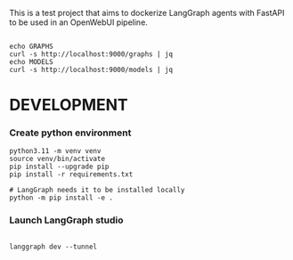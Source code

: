 This is a test project that aims to dockerize LangGraph agents with FastAPI to be used in an OpenWebUI pipeline.



```

echo GRAPHS
curl -s http://localhost:9000/graphs | jq
echo MODELS
curl -s http://localhost:9000/models | jq

```

# DEVELOPMENT

### Create python environment
```
python3.11 -m venv venv
source venv/bin/activate
pip install --upgrade pip
pip install -r requirements.txt

# LangGraph needs it to be installed locally
python -m pip install -e .
```

### Launch LangGraph studio


```

langgraph dev --tunnel
```
